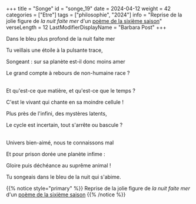 +++
title = "Songe"
id = "songe_19"
date = 2024-04-12
weight = 42
categories = ["Etre"]
tags = ["philosophie", "2024"]
info = "Reprise de la jolie figure de *la nuit faite mer* d'un [poème de la sixième saison](../6_sixieme_saison/confidence_du_soir)"
verseLength = 12
LastModifierDisplayName = "Barbara Post"
+++

Dans le bleu plus profond de la nuit faite mer

Tu veillais une étoile à la pulsante trace,

Songeant : sur sa planète est-il donc moins amer

Le grand compte à rebours de non-humaine race ?

 \
Et qu'est-ce que matière, et qu'est-ce que le temps ?

C'est le vivant qui chante en sa moindre cellule !

Plus près de l'infini, des mystères latents,

Le cycle est incertain, tout s'arrête ou bascule ?

 \
Univers bien-aimé, nous te connaissons mal

Et pour prison dorée une planète infime :

Gloire puis déchéance au suprême animal !

Tu songeais dans le bleu de la nuit qui s'abime.

{{% notice style="primary" %}}
Reprise de la jolie figure de *la nuit faite mer* d'un [poème de la sixième saison](../6_sixieme_saison/confidence_du_soir)
{{% /notice %}}

